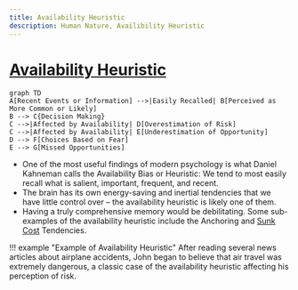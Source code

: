 ```yaml
---
title: Availability Heuristic
description: Human Nature, Availibility Heuristic
---
```


# [Availability Heuristic](https://en.wikipedia.org/wiki/Availability_heuristic)

```mermaid
graph TD
A[Recent Events or Information] -->|Easily Recalled| B[Perceived as More Common or Likely]
B --> C{Decision Making}
C -->|Affected by Availability| D[Overestimation of Risk]
C -->|Affected by Availability| E[Underestimation of Opportunity]
D --> F[Choices Based on Fear]
E --> G[Missed Opportunities]
```

- One of the most useful findings of modern psychology is what Daniel Kahneman calls the Availability Bias or Heuristic: We tend to most easily recall what is salient, important, frequent, and recent. 
- The brain has its own energy-saving and inertial tendencies that we have little control over – the availability heuristic is likely one of them. 
- Having a truly comprehensive memory would be debilitating. Some sub-examples of the availability heuristic include the Anchoring and [Sunk Cost](https://en.wikipedia.org/wiki/Sunk_cost) Tendencies.


!!! example "Example of Availability Heuristic" 
    After reading several news articles about airplane accidents, John began to believe that air travel was extremely dangerous, a classic case of the availability heuristic affecting his perception of risk.
